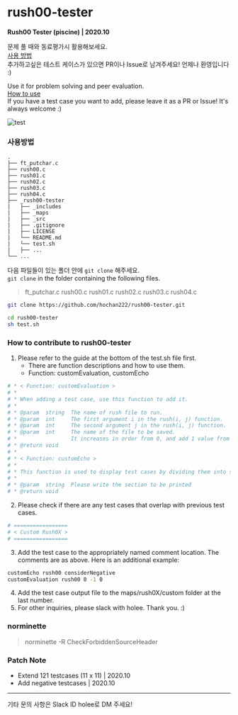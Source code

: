 # rush00-tester
**Rush00 Tester (piscine) | 2020.10**

문제 풀 때와 동료평가시 활용해보세요.   
[사용 방법](#사용방법)  
추가하고싶은 테스트 케이스가 있으면 PR이나 Issue로 남겨주세요! 언제나 환영입니다 :)  

Use it for problem solving and peer evaluation.  
[How to use](#사용방법)  
If you have a test case you want to add, please leave it as a PR or Issue! It's always welcome :)  

![test](https://user-images.githubusercontent.com/22424891/96619287-f0940800-1340-11eb-998c-41bfbc54f634.gif)  

### 사용방법

```
.
├── ft_putchar.c
├── rush00.c
├── rush01.c
├── rush02.c
├── rush03.c
├── rush04.c
├── _rush00-tester
|   ├── _includes
|   ├── _maps
|   ├── _src
|   ├── .gitignore
|   ├── LICENSE
|   └── README.md
|   └── test.sh
|   ├── ...
└── ...
```

다음 파일들이 있는 폴더 안에 <code>git clone</code> 해주세요.  
<code>git clone</code> in the folder containing the following files.

>ft_putchar.c rush00.c rush01.c rush02.c rush03.c rush04.c

```bash
git clone https://github.com/hochan222/rush00-tester.git

cd rush00-tester
sh test.sh
```

### How to contribute to rush00-tester

1. Please refer to the guide at the bottom of the test.sh file first.
    - There are function descriptions and how to use them.
    - Function: customEvaluation, customEcho
```sh
# * < Function: customEvaluation >
# * 
# * When adding a test case, use this function to add it.
# * 
# * @param	string	The name of rush file to run.
# * @param	int		The first argument i in the rush(i, j) function.
# * @param	int		The second argument j in the rush(i, j) function.
# * @param	int		The name of the file to be saved. 
# * 				It increases in order from 0, and add 1 value from the previous test case.
# * @return	void
# *
# * < Function: customEcho >
# *
# *	This function is used to display test cases by dividing them into sections.
# *	
# * @param	string	Please write the section to be printed
# * @return	void
```
2. Please check if there are any test cases that overlap with previous test cases.

```sh
# =================
# < Custom Rush0X >
# =================
```
3. Add the test case to the appropriately named comment location. The comments are as above. Here is an additional example:
```sh
customEcho rush00 considerNegative
customEvaluation rush00 0 -1 0
```
4. Add the test case output file to the maps/rush0X/custom folder at the last number.
5. For other inquiries, please slack with holee. Thank you. :)

### norminette

> norminette -R CheckForbiddenSourceHeader

### Patch Note

- Extend 121 testcases (11 x 11) | 2020.10
- Add negative testcases | 2020.10

- - -
기타 문의 사항은 Slack ID holee로 DM 주세요!